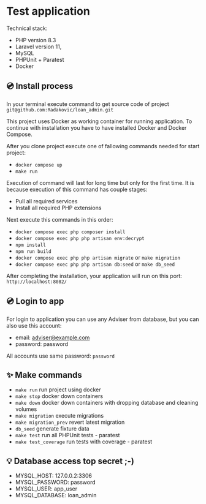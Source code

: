 # Test application

Technical stack:
- PHP version 8.3
- Laravel version 11,
- MySQL
- PHPUnit + Paratest
- Docker

## 💿 Install process
In your terminal execute command to get source code of project
`git@github.com:Radakovic/loan_admin.git`

This project uses Docker as working container for running application. To continue with installation you have to have installed
Docker and Docker Compose.

After you clone project execute one of fallowing commands needed for start project:
- `docker compose up`
- `make run`

Execution of command will last for long time but only for the first time.
It is because execution of this command has couple stages:
- Pull all required services
- Install all required PHP extensions

Next execute this commands in this order:

- `docker compose exec php composer install`
- `docker compose exec php php artisan env:decrypt`
- `npm install`
- `npm run build`
- `docker compose exec php php artisan migrate` or `make migration`
- `docker compose exec php php artisan db:seed` or `make db_seed`

After completing the installation, your application will run on this port: `http://localhost:8082/`

## 💿 Login to app

For login to application you can use any Adviser from database, but you can also use this account:

- email: adviser@example.com
- password: password

All accounts use same password: `password`

## ✨ Make commands
- `make run` run project using docker
- `make stop` docker down containers
- `make down` docker down containers with dropping database and cleaning volumes
- `make migration` execute migrations
- `make migration_prev` revert latest migration
- `db_seed` generate fixture data
- `make test` run all PHPUnit tests - paratest
- `make test_coverage` run tests with coverage - paratest

## 💡 Database access top secret ;-)

- MYSQL_HOST: 127.0.0.2:3306
- MYSQL_PASSWORD: password
- MYSQL_USER: app_user
- MYSQL_DATABASE: loan_admin

